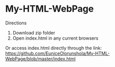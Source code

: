 # My-HTML-WebPage

Directions 
1. Download zip folder 
2. Open index.html in any current browsers

Or access index.html directly through the link:  https://github.com/EuniceOlorunshola/My-HTML-WebPage/blob/master/index.html


